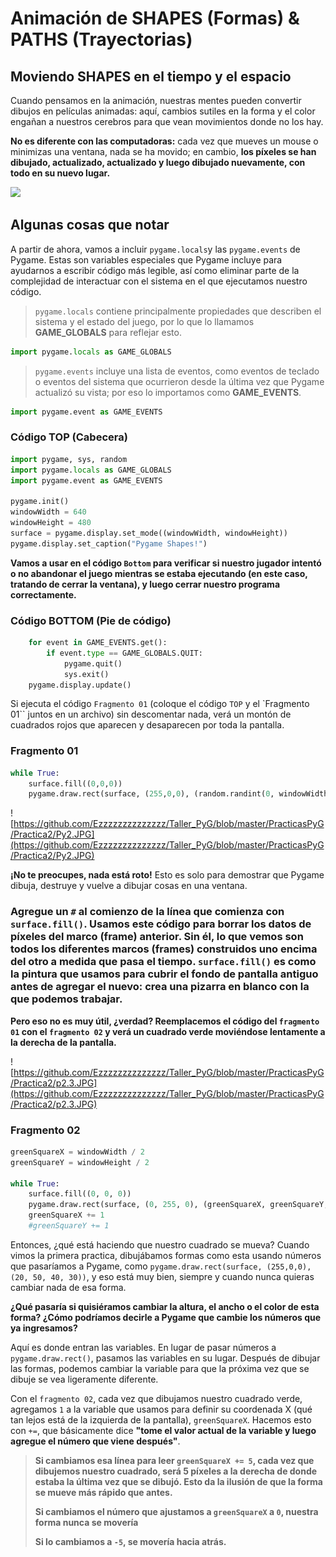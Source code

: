 # Animación de SHAPES (Formas) & PATHS (Trayectorias)

## Moviendo SHAPES en el tiempo y el espacio

Cuando pensamos en la animación, nuestras mentes pueden convertir dibujos en películas animadas: aquí, cambios sutiles en la forma y el color engañan a nuestros cerebros para que vean movimientos donde no los hay. 

**No es diferente con las computadoras:** cada vez que mueves un mouse o minimizas una ventana, nada se ha movido; en cambio, **los píxeles se han dibujado, actualizado, actualizado y luego dibujado nuevamente, con todo en su nuevo lugar.**

![](https://media.giphy.com/media/YTEAn0boXGmY0/giphy.gif)

## Algunas cosas que notar
A partir de ahora, vamos a incluir `pygame.locals`y las `pygame.events` de Pygame. 
Estas son variables especiales que Pygame incluye para ayudarnos a escribir código más legible, así como eliminar parte de la complejidad de interactuar con el sistema en el que ejecutamos nuestro código.

>`pygame.locals` contiene principalmente propiedades que describen el sistema y el estado del juego, por lo que lo llamamos **GAME_GLOBALS** para reflejar esto.
```python
import pygame.locals as GAME_GLOBALS
```
> 
>`pygame.events` incluye una lista de eventos, como eventos de teclado o eventos del sistema que ocurrieron desde la última vez que Pygame actualizó su vista; por eso lo importamos como **GAME_EVENTS**.
```python
import pygame.event as GAME_EVENTS
```

### Código TOP (Cabecera)
```python
import pygame, sys, random
import pygame.locals as GAME_GLOBALS
import pygame.event as GAME_EVENTS

pygame.init()
windowWidth = 640
windowHeight = 480
surface = pygame.display.set_mode((windowWidth, windowHeight))
pygame.display.set_caption("Pygame Shapes!")
```
**Vamos a usar en el código `Bottom` para verificar si nuestro jugador intentó o no abandonar el juego mientras se estaba ejecutando (en este caso, tratando de cerrar la ventana), y luego cerrar nuestro programa correctamente.**

### Código BOTTOM (Pie de código)
```python
	for event in GAME_EVENTS.get():
	    if event.type == GAME_GLOBALS.QUIT:
	        pygame.quit()
	        sys.exit()
	pygame.display.update()
```
Si ejecuta el código `Fragmento 01` (coloque el código `TOP` y el `Fragmento 01``  juntos en un archivo)  sin descomentar nada, verá un montón de cuadrados rojos que aparecen y desaparecen por toda la pantalla.

### Fragmento 01
```python
while True:
    surface.fill((0,0,0))
    pygame.draw.rect(surface, (255,0,0), (random.randint(0, windowWidth), random.randint(0, windowHeight), 10, 10))
```

![https://github.com/Ezzzzzzzzzzzzzz/Taller_PyG/blob/master/PracticasPyG/Practica2/Py2.JPG](https://github.com/Ezzzzzzzzzzzzzz/Taller_PyG/blob/master/PracticasPyG/Practica2/Py2.JPG)

**¡No te preocupes, nada está roto!** Esto es solo para demostrar que Pygame dibuja, destruye y vuelve a dibujar cosas en una ventana. 

### **Agregue un `#`** al comienzo de la línea que comienza con `surface.fill()`. Usamos este código para borrar los datos de píxeles del marco (frame) anterior. Sin él, lo que vemos son todos los diferentes marcos (frames) construidos uno encima del otro a medida que pasa el tiempo. `surface.fill()` es como la pintura que usamos para cubrir el fondo de pantalla antiguo antes de agregar el nuevo: crea una pizarra en blanco con la que podemos trabajar.

**Pero eso no es muy útil, ¿verdad? Reemplacemos el código del `fragmento 01` con el `fragmento 02` y verá un cuadrado verde moviéndose lentamente a la derecha de la pantalla.**

![https://github.com/Ezzzzzzzzzzzzzz/Taller_PyG/blob/master/PracticasPyG/Practica2/p2.3.JPG](https://github.com/Ezzzzzzzzzzzzzz/Taller_PyG/blob/master/PracticasPyG/Practica2/p2.3.JPG)

### Fragmento 02
```python
greenSquareX = windowWidth / 2
greenSquareY = windowHeight / 2

while True:
    surface.fill((0, 0, 0))
    pygame.draw.rect(surface, (0, 255, 0), (greenSquareX, greenSquareY, 10, 10))
    greenSquareX += 1
    #greenSquareY += 1
```
Entonces, ¿qué está haciendo que nuestro cuadrado se mueva? Cuando vimos la primera practica, dibujábamos formas como esta usando números que pasaríamos a Pygame, como `pygame.draw.rect(surface, (255,0,0), (20, 50, 40, 30))`, y eso está muy bien, siempre y cuando nunca quieras cambiar nada de esa forma.

**¿Qué pasaría si quisiéramos cambiar la altura, el ancho o el color de esta forma? ¿Cómo podríamos decirle a Pygame que cambie los números que ya ingresamos?** 

Aquí es donde entran las variables. En lugar de pasar números a `pygame.draw.rect()`, pasamos las variables en su lugar. Después de dibujar las formas, podemos cambiar la variable para que la próxima vez que se dibuje se vea ligeramente diferente.

Con el `fragmento 02`, cada vez que dibujamos nuestro cuadrado verde, agregamos `1` a la variable que usamos para definir su coordenada X (qué tan lejos está de la izquierda de la pantalla), `greenSquareX`. Hacemos esto con `+=`, que básicamente dice **"tome el valor actual de la variable y luego agregue el número que viene después"**.

>**Si cambiamos esa línea para leer `greenSquareX += 5`, cada vez que dibujemos nuestro cuadrado, será 5 píxeles a la derecha de donde estaba la última vez que se dibujó. Esto da la ilusión de que la forma se mueve más rápido que antes.** 
>
>**Si cambiamos el número que ajustamos a `greenSquareX` a `0`, nuestra forma nunca se movería** 
>
>**Si lo cambiamos a `-5`, se movería hacia atrás.**



<!--stackedit_data:
eyJoaXN0b3J5IjpbLTEyNjgwNTczMjcsMTE0Mzk3NDIyLDE3MD
Q3NDAwNTgsLTE2ODUzMDgxMjAsLTE1NTg0OTMyMzIsMzg4OTM1
MTMsLTEwMzIxMDE0MywxNDU5ODEwNzYzLDEwNDc4MjMyMDUsLT
cxMDQ3NjQyNCw3MjAwOTc2MDUsMjA1OTIwMzQyNywtNzQ1NjY2
OSwxOTI1NTE2ODgxLC0xOTYwMDExNjI3LC0xOTM4MjA3NTE5LD
E1NjY1OTM0NywxMDI1NzQ2MTU5LC03NTQ3MjA3NDEsLTExNTk0
Mzk5NTZdfQ==
-->